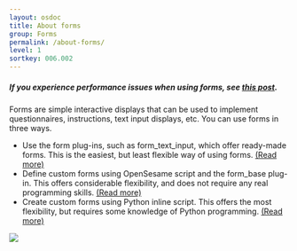 ```yaml
---
layout: osdoc
title: About forms
group: Forms
permalink: /about-forms/
level: 1
sortkey: 006.002
---
```


##### If you experience performance issues when using forms, see [this post](/forms/performance-issues-and-troubleshooting/).

Forms are simple interactive displays that can be used to implement questionnaires, instructions, text input displays, etc. You can use forms in three ways.

- Use the form plug-ins, such as form_text_input, which offer ready-made forms. This is the easiest, but least flexible way of using forms. [(Read more)][plug-ins]
- Define custom forms using OpenSesame script and the form_base plug-in. This offers considerable flexibility, and does not require any real programming skills. [(Read more)][custom-forms-opensesame-script]
- Create custom forms using Python inline script. This offers the most flexibility, but requires some knowledge of Python programming. [(Read more)][custom-forms-python]

![](/img/fig/fig6.2.1.png)

[plug-ins]: /forms/form-plug-ins/
[custom-forms-opensesame-script]: /forms/custom-forms#opensesame-script
[custom-forms-python]: /forms/custom-forms#python